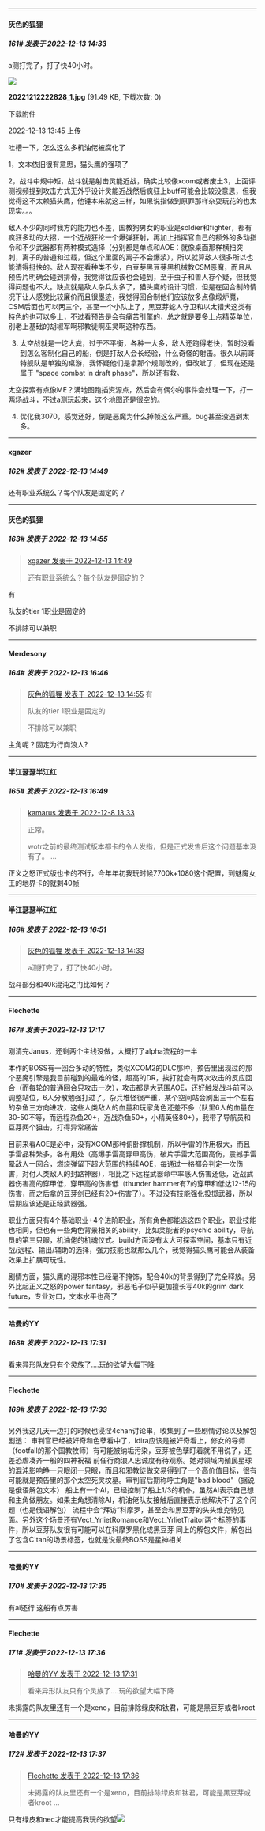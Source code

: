 

*****

####  灰色的狐狸  
##### 161#       发表于 2022-12-13 14:33

a测打完了，打了快40小时。

<img src="https://img.saraba1st.com/forum/202212/13/134546c60vtvx4ixn1k00a.jpg" referrerpolicy="no-referrer">

<strong>20221212222828_1.jpg</strong> (91.49 KB, 下载次数: 0)

下载附件

2022-12-13 13:45 上传

吐槽一下，怎么这么多机油佬被腐化了

1，文本依旧很有意思，猫头鹰的强项了

2，战斗中规中矩，战斗就是射击灵能近战，确实比较像xcom或者废土3，上面评测视频提到攻击方式无外乎设计灵能近战然后疯狂上buff可能会比较没意思，但我觉得这不太赖猫头鹰，他锤本来就这三样，如果说指做到原罪那样杂耍玩花的也太现实。。。

敌人不少的同时我方的能力也不差，国教狗男女的职业是soldier和fighter，都有疯狂多动的大招，一个近战狂抡一个爆弹狂射，再加上指挥官自己的额外的多动指令和不少武器都有两种模式选择（分别都是单点和AOE：就像桌面那样横扫突刺，离子的普通和过载，但这个里面的离子不会爆浆），所以就算敌人很多所以也能清得挺快的。敌人现在看种类不少，白豆芽黑豆芽黑机械教CSM恶魔，而且从预告片明确会碰到排骨，我觉得钛应该也会碰到，至于虫子和兽人存个疑，但我觉得问题也不大。缺点就是敌人杂兵太多了，猫头鹰的设计习惯，但是在回合制的情况下让人感觉比较廉价而且很墨迹，我觉得回合制他们应该放多点像煅炉魔，CSM后面也可以两三个，甚至一个小队上了，黑豆芽蛇人守卫和以太猎犬这类有特色的也可以多上，不过看预告是会有痛苦引擎的，总之就是要多上点精英单位，别老上基础的胡椒军啊邪教徒啊巫灵啊这种东西。

3. 太空战就是一坨大粪，过于不平衡，各种一大多，敌人还跑得老快，暂时没看到怎么客制化自己的船，倒是打敌人会长经验，什么奇怪的射击。很久以前哥特舰队是单独的桌游，我怀疑他们是拿那个规则改的，但改呲了，但现在还是属于 "space combat in draft phase"，所以还有救。

太空探索有点像ME？满地图跑插资源点，然后会有偶尔的事件会处理一下，打一两场战斗，不过a测玩起来，这个地图还是很空的。

4. 优化我3070，感觉还好，倒是恶魔为什么掉帧这么严重。bug甚至没遇到太多。



*****

####  xgazer  
##### 162#       发表于 2022-12-13 14:49

还有职业系统么？每个队友是固定的？



*****

####  灰色的狐狸  
##### 163#       发表于 2022-12-13 14:55

<blockquote><a href="httphttps://bbs.saraba1st.com/2b/forum.php?mod=redirect&amp;goto=findpost&amp;pid=58920742&amp;ptid=2071702" target="_blank">xgazer 发表于 2022-12-13 14:49</a>

还有职业系统么？每个队友是固定的？</blockquote>
有

队友的tier 1职业是固定的

不排除可以兼职



*****

####  Merdesony  
##### 164#       发表于 2022-12-13 16:46

<blockquote><a href="httphttps://bbs.saraba1st.com/2b/forum.php?mod=redirect&amp;goto=findpost&amp;pid=58920825&amp;ptid=2071702" target="_blank">灰色的狐狸 发表于 2022-12-13 14:55</a>
有

队友的tier 1职业是固定的

不排除可以兼职</blockquote>
主角呢？固定为行商浪人?

*****

####  半江瑟瑟半江红  
##### 165#       发表于 2022-12-13 16:49

<blockquote><a href="httphttps://bbs.saraba1st.com/2b/forum.php?mod=redirect&amp;goto=findpost&amp;pid=58829913&amp;ptid=2071702" target="_blank">kamarus 发表于 2022-12-8 13:33</a>

正常。

wotr之前的最终测试版本都卡的令人发指，但是正式发售后这个问题基本没有了。 ...</blockquote>
正义之怒正式版也卡的不行，今年年初我玩时候7700k+1080这个配置，到魅魔女王的地界卡的就剩40帧

*****

####  半江瑟瑟半江红  
##### 166#       发表于 2022-12-13 16:51

<blockquote><a href="httphttps://bbs.saraba1st.com/2b/forum.php?mod=redirect&amp;goto=findpost&amp;pid=58920522&amp;ptid=2071702" target="_blank">灰色的狐狸 发表于 2022-12-13 14:33</a>

a测打完了，打了快40小时。</blockquote>
战斗部分和40k混沌之门比如何？



*****

####  Flechette  
##### 167#       发表于 2022-12-13 17:17

刚清完Janus，还剩两个主线没做，大概打了alpha流程的一半

本作的BOSS有一回合多动的特性，类似XCOM2的DLC那种，预告里出现过的那个恶魔引擎是我目前碰到的最难的怪，超高的DR，挨打就会有两次攻击的反应回合（而每轮的普通回合只攻击一次），攻击都是大范围AOE，还好触发战斗前可以调整站位，6人分散勉强打过了。杂兵堆怪很严重，某个空间站会刷出三十个左右的杂鱼三方向进攻，这些人类敌人的血量和玩家角色还差不多（队里6人的血量在30-50不等，而远程杂鱼20+，近战杂鱼50+，小精英怪80+），我带了导航员和豆芽两个狙击，打得异常痛苦

目前来看AOE是必中，没有XCOM那种俯卧撑机制，所以手雷的作用极大，而且手雷品种繁多，各有用处（高爆手雷高穿甲高伤，破片手雷大范围高伤，震撼手雷晕敌人一回合，燃烧弹留下超大范围的持续AOE，每通过一格都会判定一次伤害，对付人类敌人的封路神器），相比之下远程武器命中率感人伤害还低，近战武器伤害高的穿甲低，穿甲高的伤害低（thunder hammer有7的穿甲和低达12-15的伤害，而之后拿的豆芽剑已经有20+伤害了）。不过没有技能强化投掷武器，所以后期应该还是正经武器强。

职业方面只有4个基础职业+4个进阶职业，所有角色都能选这四个职业，职业技能也相同，但也有一些角色背景相关的ability，比如灵能者的psychic ability，导航员的第三只眼，机油佬的机魂仪式。build方面没有太大可探索空间，基本只有近战/远程、输出/辅助的选择，强力技能也就那么几个，我觉得猫头鹰可能会从装备效果上扩展可玩性。

剧情方面，猫头鹰的混邪本性已经毫不掩饰，配合40k的背景得到了完全释放。另外比起正义之怒的power fantasy，邪恶毛子似乎更加擅长写40k的grim dark future，专业对口，文本水平也高了



*****

####  哈曼的YY  
##### 168#       发表于 2022-12-13 17:31

看来异形队友只有个灵族了....玩的欲望大幅下降

*****

####  Flechette  
##### 169#       发表于 2022-12-13 17:33

另外我这几天一边打的时候也浸淫4chan讨论串，收集到了一些剧情讨论以及解包剧透：
审判官已经被奸奇和色孽看中了，Idira应该是被奸奇看上，修女的导师（footfall的那个国教牧师）有可能被纳垢污染，豆芽被色孽盯着就不用说了，还差恐虐凑齐一船的四神祝福
前任行商浪人忠诚度有待观察。她对领域内殖民星球的混沌影响睁一只眼闭一只眼，而且和邪教徒做交易得到了一个高价值目标，很有可能就是预告里的那个太空死灵坟墓。审判官后期称呼主角是"bad blood"（据说是俄语解包文本）
船上有一个AI，已经控制了船上1/3的机仆，虽然AI表示自己想和主角做朋友。如果主角想清除AI，机油佬队友接触后直接表示他解决不了这个问题（也是俄语解包）
流程中会“拜访”科摩罗，甚至会和黑豆芽的头头维克特见面。另外这个场景还有Vect_YrlietRomance和Vect_YrlietTraitor两个标签的事件，所以豆芽队友很有可能可以在科摩罗黑化成黑豆芽
同上的解包文件，解包出了包含C'tan的场景标签，也就是说最终BOSS是星神相关

*****

####  哈曼的YY  
##### 170#       发表于 2022-12-13 17:35

有ai还行 这船有点厉害

*****

####  Flechette  
##### 171#       发表于 2022-12-13 17:36

<blockquote><a href="httphttps://bbs.saraba1st.com/2b/forum.php?mod=redirect&amp;goto=findpost&amp;pid=58923472&amp;ptid=2071702" target="_blank">哈曼的YY 发表于 2022-12-13 17:31</a>

看来异形队友只有个灵族了....玩的欲望大幅下降</blockquote>
未揭露的队友里还有一个是xeno，目前排除绿皮和钛君，可能是黑豆芽或者kroot

*****

####  哈曼的YY  
##### 172#       发表于 2022-12-13 17:37

<blockquote><a href="httphttps://bbs.saraba1st.com/2b/forum.php?mod=redirect&amp;goto=findpost&amp;pid=58923551&amp;ptid=2071702" target="_blank">Flechette 发表于 2022-12-13 17:36</a>

未揭露的队友里还有一个是xeno，目前排除绿皮和钛君，可能是黑豆芽或者kroot ...</blockquote>
只有绿皮和nec才能提高我玩的欲望<img src="https://static.saraba1st.com/image/smiley/face2017/211.gif" referrerpolicy="no-referrer">


